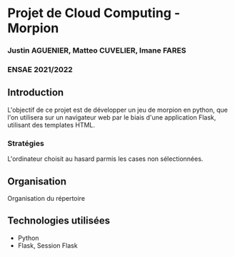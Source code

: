 # Projet de Cloud Computing - Morpion
### Justin AGUENIER, Matteo CUVELIER, Imane FARES
### ENSAE 2021/2022

## Introduction
L'objectif de ce projet est de développer un jeu de morpion en python, que l'on utilisera sur un navigateur web par le biais d'une application Flask, utilisant des templates HTML.

### Stratégies 
L'ordinateur choisit au hasard parmis les cases non sélectionnées. 

## Organisation
Organisation du répertoire

## Technologies utilisées
- Python
- Flask, Session Flask